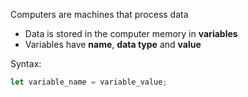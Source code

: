 Computers are machines that process data
  - Data is stored in the computer memory in **variables**
  - Variables have **name**, **data type** and **value**

Syntax:
```js
let variable_name = variable_value;
```